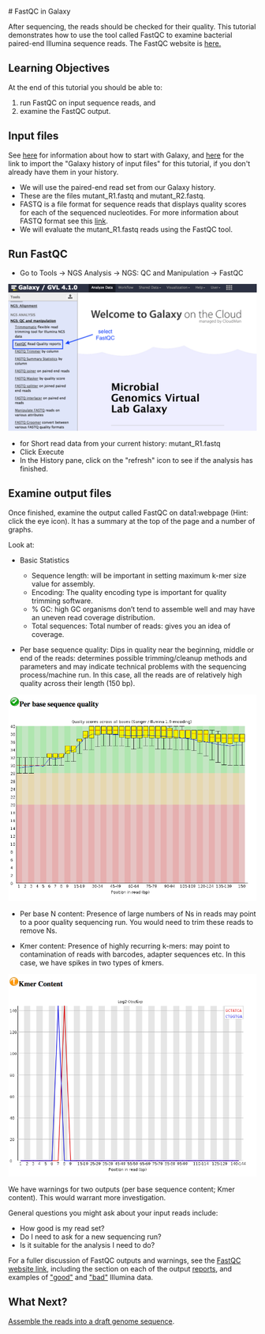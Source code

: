 <br>
# FastQC in Galaxy

<!---
FIXME: include screenshots
FIXME: include file location and/or choose different input.
--->

After sequencing, the reads should be checked for their quality. This tutorial demonstrates how to use the tool called FastQC to examine bacterial paired-end Illumina sequence reads. The FastQC website is [here.](http://www.bioinformatics.babraham.ac.uk/projects/fastqc/)

## Learning Objectives

At the end of this tutorial you should be able to:

1. run FastQC on input sequence reads, and
2. examine the FastQC output.

## Input files

See [here](/modules/galaxy/index.md) for information about how to start with Galaxy, and [here](/modules/data-dna/index.md) for the link to import the "Galaxy history of input files" for this tutorial, if you don't already have them in your history.

- We will use the paired-end read set from our Galaxy history.
- These are the files <fn>mutant_R1.fastq</fn> and <fn>mutant_R2.fastq</fn>.
- FASTQ is a file format for sequence reads that displays quality scores for each of the sequenced nucleotides. For more information about FASTQ format see this [link](https://en.wikipedia.org/wiki/FASTQ_format).
- We will evaluate the <fn>mutant_R1.fastq</fn> reads using the FastQC tool.

## Run FastQC

- Go to <ss>Tools &rarr; NGS Analysis &rarr; NGS: QC and Manipulation &rarr; FastQC</ss>

![FastQC selection](images/image04.png)

- for <ss>Short read data from your current history</ss>: <fn>mutant_R1.fastq</fn>
- Click <ss>Execute</ss>
- In the History pane, click on the "refresh" icon to see if the analysis has finished.

## Examine output files
Once finished, examine the output called <fn>FastQC on data1:webpage</fn> (Hint: click the eye icon). It has a summary at the top of the page and a number of graphs.

Look at:

-  <ss>Basic Statistics</ss>

    - <ss>Sequence length</ss>: will be important in setting maximum k-mer size value for assembly.
    - <ss>Encoding</ss>: The quality encoding type is important for quality trimming software.
    - <ss>% GC</ss>: high GC organisms don’t tend to assemble well and may have an uneven read coverage distribution.
    - <ss>Total sequences</ss>: Total number of reads: gives you an idea of coverage.

-  <ss>Per base sequence quality</ss>: Dips in quality near the beginning, middle or end of the reads: determines possible trimming/cleanup methods and parameters and may indicate technical problems with the sequencing process/machine run. In this case, all the reads are of relatively high quality across their length (150 bp).

![sequence quality graph](images/seq_quality.png)

-   <ss>Per base N content</ss>: Presence of large numbers of Ns in reads may point to a poor quality sequencing run. You would need to trim these reads to remove Ns.

-   <ss>Kmer content</ss>: Presence of highly recurring k-mers: may point to contamination of reads with barcodes, adapter sequences etc. In this case, we have spikes in two types of kmers. <!-- explain why?
-->

![kmer content graph](images/kmer_content.png)

We have warnings for two outputs (per base sequence content; Kmer content). This would warrant more investigation.

General questions you might ask about your input reads include:

- How good is my read set?
- Do I need to ask for a new sequencing run?  
- Is it suitable for the analysis I need to do?

For a fuller discussion of FastQC outputs and warnings, see the [FastQC website link](http://www.bioinformatics.babraham.ac.uk/projects/fastqc/), including the section on each of the output [reports](http://www.bioinformatics.babraham.ac.uk/projects/fastqc/Help/3%20Analysis%20Modules/), and examples of ["good"](http://www.bioinformatics.babraham.ac.uk/projects/fastqc/good_sequence_short_fastqc.html) and ["bad"](http://www.bioinformatics.babraham.ac.uk/projects/fastqc/bad_sequence_fastqc.html) Illumina data.


## What Next?
[Assemble the reads into a draft genome sequence](../spades/index.md).



<!--
- Trim reads with [Trimmomatic.](../trimmomatic/index.md)
-->

<!---
FIXME: include these?

- link to a fastqc protocol:
http://vlsci.github.io/lscc_docs/tutorials/assembly/assembly-protocol/#section-1-read-quality-control

- more detailed information:
https://docs.google.com/document/pub?id=16GwPmwYW7o_r-ZUgCu8-oSBBY1gC97TfTTinGDk98Ws
--->
